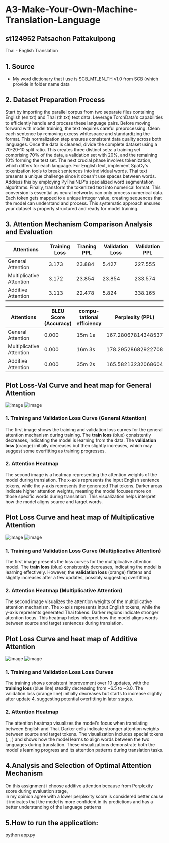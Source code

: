 # A3-Make-Your-Own-Machine-Translation-Language
## st124952 Patsachon Pattakulpong

Thai - English Translation 

## 1. Source
- My word dictionary that i use is SCB_MT_EN_TH v1.0 from SCB (which provide in folder name data

## 2. Dataset Preparation Process
Start by importing the parallel corpus from two separate files containing English (en.txt) and Thai (th.txt) text data. Leverage TorchData's capabilities to efficiently handle and process these language pairs.
Before moving forward with model training, the text requires careful preprocessing. Clean each sentence by removing excess whitespace and standardizing the format. This normalization step ensures consistent data quality across both languages.
Once the data is cleaned, divide the complete dataset using a 70-20-10 split ratio. This creates three distinct sets: a training set comprising 70% of the data, a validation set with 20%, and the remaining 10% forming the test set.
The next crucial phase involves tokenization, which differs for each language. 
For English text, implement SpaCy's tokenization tools to break sentences into individual words. Thai text presents a unique challenge since it doesn't use spaces between words. 
Address this by employing PyThaiNLP's specialized word segmentation algorithms.
Finally, transform the tokenized text into numerical format. This conversion is essential as neural networks can only process numerical data. 
Each token gets mapped to a unique integer value, creating sequences that the model can understand and process.
This systematic approach ensures your dataset is properly structured and ready for model training.

## 3. Attention Mechanism Comparison Analysis and Evaluation

| Attentions | Training Loss | Traning PPL | Validation Loss | Validation PPL |
|-------------------|-------------|---------------|---------------|--------------------|
| General Attention          | 3.173     | 23.884     | 5.427    | 227.555         |
| Multiplicative Attention    | 3.172     | 23.854       | 23.854       | 233.574            |
| Additive Attention             | 3.113    | 22.478      | 5.824     | 338.165            |

| Attentions | BLEU Score (Accuracy) | compu-tational efficiency | Perplexity (PPL) |
|-------------------|-------------|---------------|---------------|
| General Attention          | 0.000     | 15m 1s       | 167.28067814348537    |
| Multiplicative Attention    | 0.000     | 16m 3s       | 178.29528682922708      |
| Additive Attention             | 0.000     | 35m 2s       | 165.58213232068604      |


## Plot Loss-Val Curve and heat map for General Attention
![image](https://github.com/user-attachments/assets/b1192179-aace-4cbc-bc2e-046bffc08435)
![image](https://github.com/user-attachments/assets/b7cbe174-0a2e-4eea-84db-98a61993e77b)
### 1. Training and Validation Loss Curve (General Attention)
The first image shows the training and validation loss curves for the general attention mechanism during training. The **train loss** (blue) consistently decreases, indicating the model is learning from the data. 
The **validation loss** (orange) initially decreases but then slightly increases, which may suggest some overfitting as training progresses.

### 2. Attention Heatmap  
The second image is a heatmap representing the attention weights of the model during translation. The x-axis represents the input English sentence tokens, while the y-axis represents the generated Thai tokens. 
Darker areas indicate higher attention weights, meaning the model focuses more on those specific words during translation. This visualization helps interpret how the model aligns source and target words.


## Plot Loss Curve and heat map of Multiplicative Attention
![image](https://github.com/user-attachments/assets/dcf506a8-8407-4d7c-a5fe-3cdbeb823128)
![image](https://github.com/user-attachments/assets/64c00b17-fe9d-42f1-bd94-737ec4f0a41f)
### 1. Training and Validation Loss Curve (Multiplicative Attention)  
The first image presents the loss curves for the multiplicative attention model. 
The **train loss** (blue) consistently decreases, indicating the model is learning effectively. However, 
the **validation loss** (orange) flattens and slightly increases after a few updates, possibly suggesting overfitting.

### 2. Attention Heatmap (Multiplicative Attention)  
The second image visualizes the attention weights of the multiplicative attention mechanism. 
The x-axis represents input English tokens, while the y-axis represents generated Thai tokens. Darker regions indicate stronger attention focus. 
This heatmap helps interpret how the model aligns words between source and target sentences during translation.

## Plot Loss Curve and heat map of Additive Attention
![image](https://github.com/user-attachments/assets/b209f79f-81b9-4ed8-bdfb-52b4cfa32753)
![image](https://github.com/user-attachments/assets/523f827f-267d-4478-b4e4-30d0467b96ab)
### 1. Training and Validation Loss Loss Curves
The training shows consistent improvement over 10 updates, with the **training loss** (blue line) steadily decreasing from ~6.5 to ~3.0. 
The validation loss (orange line) initially decreases but starts to increase slightly after update 4, suggesting potential overfitting in later stages.
### 2. Attention Heatmap
The attention heatmap visualizes the model's focus when translating between English and Thai. 
Darker cells indicate stronger attention weights between source and target tokens. The visualization includes special tokens (<sos>, <eos>, <unk>) and 
shows how the model learns to align words between the two languages during translation.
These visualizations demonstrate both the model's learning progress and its attention patterns during translation tasks.

## 4.Analysis and Selection of Optimal Attention Mechanism
On this assignment i choose additive attention because from Perplexity score during evaluation stage,  
in my opinion agree with a lower perplexity score is considered better cause it indicates that the model is more confident in its predictions and has a better understanding of the language patterns

## 5.How to run the application:
python app.py
